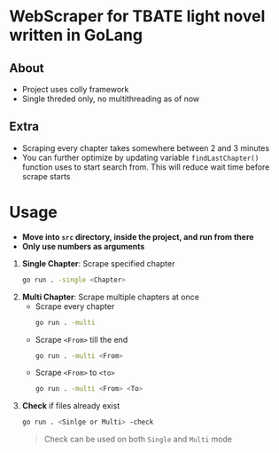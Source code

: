# WebScraper for TBATE light novel written in GoLang
## About
* Project uses colly framework
* Single threded only, no multithreading as of now
## Extra
* Scraping every chapter takes somewhere between 2 and 3 minutes
* You can further optimize by updating variable `findLastChapter()` function uses to start search from. This will reduce wait time before scrape starts
# Usage
* **Move into `src` directory, inside the project, and run from there**
* **Only use numbers as arguments**

1. **Single Chapter**: Scrape specified chapter
    ```bash
    go run . -single <Chapter>
    ```
2. **Multi Chapter**: Scrape multiple chapters at once 
    * Scrape every chapter
        ```bash
        go run . -multi
        ```
    * Scrape `<From>` till the end
        ```bash
        go run . -multi <From>
        ```
    * Scrape `<From>` to `<to>`
        ```bash
        go run . -multi <From> <To>
        ```
3. **Check** if files already exist
    ```bash
    go run . <Sinlge or Multi> -check
    ```
    > Check can be used on both `Single` and `Multi` mode
